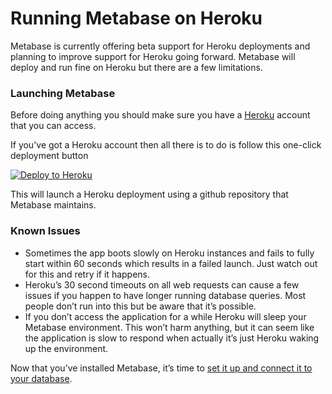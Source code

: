 # Running Metabase on Heroku

Metabase is currently offering beta support for Heroku deployments and planning to improve support for Heroku going forward.  Metabase will deploy and run fine on Heroku but there are a few limitations.


### Launching Metabase

Before doing anything you should make sure you have a [Heroku](http://www.heroku.com) account that you can access.

If you've got a Heroku account then all there is to do is follow this one-click deployment button

[![Deploy to Heroku](https://www.herokucdn.com/deploy/button.svg)](http://downloads.metabase.com/launch-heroku.html)

This will launch a Heroku deployment using a github repository that Metabase maintains.


### Known Issues

 * Sometimes the app boots slowly on Heroku instances and fails to fully start within 60 seconds which results in a failed launch.  Just watch out for this and retry if it happens.
 * Heroku’s 30 second timeouts on all web requests can cause a few issues if you happen to have longer running database queries.  Most people don’t run into this but be aware that it’s possible.
 * If you don’t access the application for a while Heroku will sleep your Metabase environment.  This won’t harm anything, but it can seem like the application is slow to respond when actually it’s just Heroku waking up the environment.

Now that you’ve installed Metabase, it’s time to [set it up and connect it to your database](/docs/setting-up-metabase.md).
